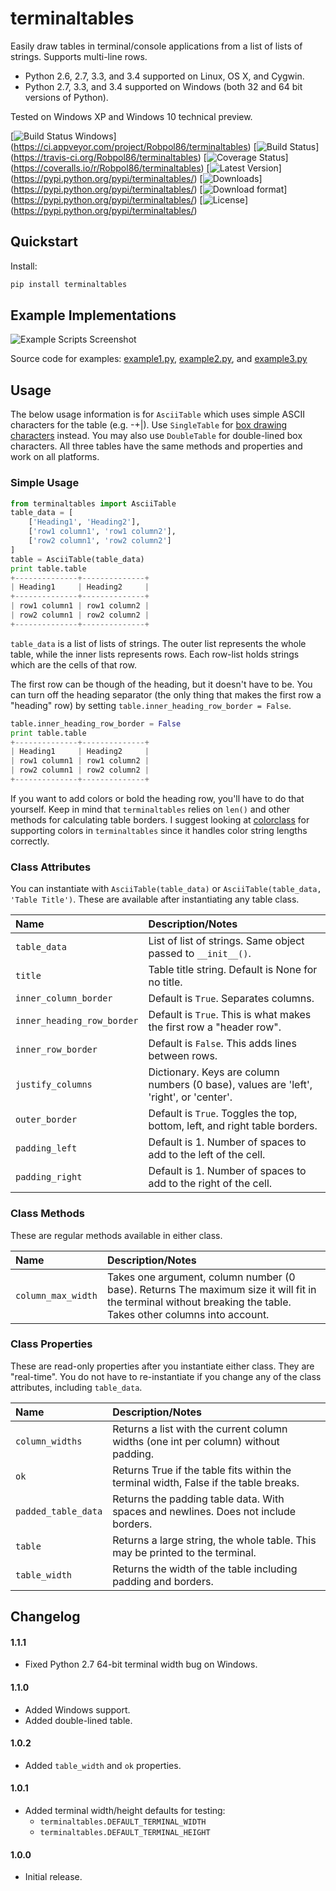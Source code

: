 # terminaltables

Easily draw tables in terminal/console applications from a list of lists of strings. Supports multi-line rows.

* Python 2.6, 2.7, 3.3, and 3.4 supported on Linux, OS X, and Cygwin.
* Python 2.7, 3.3, and 3.4 supported on Windows (both 32 and 64 bit versions of Python).

Tested on Windows XP and Windows 10 technical preview.

[![Build Status Windows](https://ci.appveyor.com/api/projects/status/krq10akm1qxyd9d6/branch/master?svg=true)]
(https://ci.appveyor.com/project/Robpol86/terminaltables)
[![Build Status](https://travis-ci.org/Robpol86/terminaltables.svg?branch=master)]
(https://travis-ci.org/Robpol86/terminaltables)
[![Coverage Status](https://img.shields.io/coveralls/Robpol86/terminaltables.svg)]
(https://coveralls.io/r/Robpol86/terminaltables)
[![Latest Version](https://pypip.in/version/terminaltables/badge.png)]
(https://pypi.python.org/pypi/terminaltables/)
[![Downloads](https://pypip.in/download/terminaltables/badge.png)]
(https://pypi.python.org/pypi/terminaltables/)
[![Download format](https://pypip.in/format/terminaltables/badge.png)]
(https://pypi.python.org/pypi/terminaltables/)
[![License](https://pypip.in/license/terminaltables/badge.png)]
(https://pypi.python.org/pypi/terminaltables/)

## Quickstart

Install:
```bash
pip install terminaltables
```

## Example Implementations

![Example Scripts Screenshot](/example.png?raw=true "Example Scripts Screenshot")

Source code for examples: [example1.py](example1.py), [example2.py](example2.py), and [example3.py](example3.py)

## Usage

The below usage information is for `AsciiTable` which uses simple ASCII characters for the table (e.g. -+|). Use
`SingleTable` for [box drawing characters](http://en.wikipedia.org/wiki/Box-drawing_character) instead. You may also use
`DoubleTable` for double-lined box characters. All three tables have the same methods and properties and work on all
platforms.

### Simple Usage

```python
from terminaltables import AsciiTable
table_data = [
	['Heading1', 'Heading2'],
	['row1 column1', 'row1 column2'],
	['row2 column1', 'row2 column2']
]
table = AsciiTable(table_data)
print table.table
+--------------+--------------+
| Heading1     | Heading2     |
+--------------+--------------+
| row1 column1 | row1 column2 |
| row2 column1 | row2 column2 |
+--------------+--------------+
```

`table_data` is a list of lists of strings. The outer list represents the whole table, while the inner lists represents
rows. Each row-list holds strings which are the cells of that row.

The first row can be though of the heading, but it doesn't have to be. You can turn off the heading separator (the only
thing that makes the first row a "heading" row) by setting `table.inner_heading_row_border = False`.

```python
table.inner_heading_row_border = False
print table.table
+--------------+--------------+
| Heading1     | Heading2     |
| row1 column1 | row1 column2 |
| row2 column1 | row2 column2 |
+--------------+--------------+
```

If you want to add colors or bold the heading row, you'll have to do that yourself. Keep in mind that `terminaltables`
relies on `len()` and other methods for calculating table borders. I suggest looking at
[colorclass](https://github.com/Robpol86/colorclass) for supporting colors in `terminaltables` since it handles color
string lengths correctly.

### Class Attributes

You can instantiate with `AsciiTable(table_data)` or `AsciiTable(table_data, 'Table Title')`. These are available after
instantiating any table class.

Name | Description/Notes
:--- | :----------------
`table_data` | List of list of strings. Same object passed to `__init__()`.
`title` | Table title string. Default is None for no title.
`inner_column_border` | Default is `True`. Separates columns.
`inner_heading_row_border` | Default is `True`. This is what makes the first row a "header row".
`inner_row_border` | Default is `False`. This adds lines between rows.
`justify_columns` | Dictionary. Keys are column numbers (0 base), values are 'left', 'right', or 'center'.
`outer_border` | Default is `True`. Toggles the top, bottom, left, and right table borders.
`padding_left` | Default is 1. Number of spaces to add to the left of the cell.
`padding_right` | Default is 1. Number of spaces to add to the right of the cell.

### Class Methods

These are regular methods available in either class.

Name | Description/Notes
:--- | :----------------
`column_max_width` | Takes one argument, column number (0 base). Returns The maximum size it will fit in the terminal without breaking the table. Takes other columns into account.

### Class Properties

These are read-only properties after you instantiate either class. They are "real-time". You do not have to
re-instantiate if you change any of the class attributes, including `table_data`.

Name | Description/Notes
:--- | :----------------
`column_widths` | Returns a list with the current column widths (one int per column) without padding.
`ok` | Returns True if the table fits within the terminal width, False if the table breaks.
`padded_table_data` | Returns the padding table data. With spaces and newlines. Does not include borders.
`table` | Returns a large string, the whole table. This may be printed to the terminal.
`table_width` | Returns the width of the table including padding and borders.

## Changelog

#### 1.1.1

* Fixed Python 2.7 64-bit terminal width bug on Windows.

#### 1.1.0

* Added Windows support.
* Added double-lined table.

#### 1.0.2

* Added `table_width` and `ok` properties.

#### 1.0.1

* Added terminal width/height defaults for testing:
    * `terminaltables.DEFAULT_TERMINAL_WIDTH`
    * `terminaltables.DEFAULT_TERMINAL_HEIGHT`

#### 1.0.0

* Initial release.
